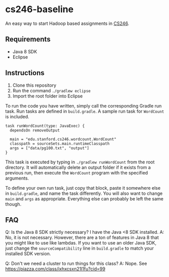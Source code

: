 # cs246-baseline

An easy way to start Hadoop based assignments in [CS246](https://web.stanford.edu/class/cs246/).

## Requirements

* Java 8 SDK
* Eclipse

## Instructions

1. Clone this repository
2. Run the command `./gradlew eclipse`
3. Import the root folder into Eclipse

To run the code you have written, simply call the corresponding Gradle run task. Run tasks are defined in `build.gradle`. A sample run task for `WordCount` is included.

```
task runWordCount(type: JavaExec) {
  dependsOn removeOutput

  main = "edu.stanford.cs246.wordcount.WordCount"
  classpath = sourceSets.main.runtimeClasspath
  args = ["data/pg100.txt", "output"]
}
```

This task is executed by typing in `./gradlew runWordCount` from the root directory. It will automatically delete an output folder if it exists from a previous run, then execute the `WordCount` program with the specified arguments.

To define your own run task, just copy that block, paste it somewhere else in `build.gradle`, and name the task differently. You will also want to change `main` and `args` as appropriate. Everything else can probably be left the same though.

## FAQ

Q: Is the Java 8 SDK strictly necessary? I have the Java <8 SDK installed.
A: No, it is not necessary. However, there are a ton of features in Java 8 that you might like to use like lambdas. If you want to use an older Java SDK, just change the `sourceCompatibility` line in `build.gradle` to match your installed SDK version.

Q: Don't we need a cluster to run things for this class?
A: Nope. See https://piazza.com/class/ixhxcsxn21l1fu?cid=99
